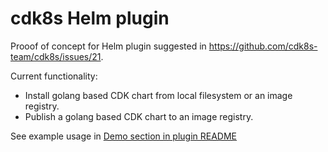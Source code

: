 # cdk8s Helm plugin

Prooof of concept for Helm plugin suggested in https://github.com/cdk8s-team/cdk8s/issues/21. 

Current functionality:

- Install golang based CDK chart from local filesystem or an image registry.
- Publish a golang based CDK chart to an image registry.

See example usage in [Demo section in plugin README](./cdk8s_plugin/cdk8s/README.md#Demo)